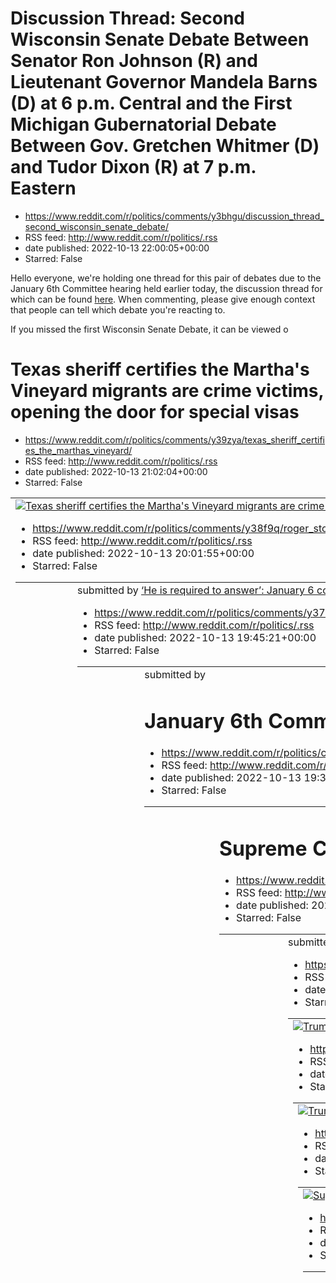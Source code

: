 # Discussion Thread: Second Wisconsin Senate Debate Between Senator Ron Johnson (R) and Lieutenant Governor Mandela Barns (D) at 6 p.m. Central and the First Michigan Gubernatorial Debate Between Gov. Gretchen Whitmer (D) and Tudor Dixon (R) at 7 p.m. Eastern
 - https://www.reddit.com/r/politics/comments/y3bhgu/discussion_thread_second_wisconsin_senate_debate/
 - RSS feed: http://www.reddit.com/r/politics/.rss
 - date published: 2022-10-13 22:00:05+00:00
 - Starred: False

<!-- SC_OFF --><div class="md"><p>Hello everyone, we're holding one thread for this pair of debates due to the January 6th Committee hearing held earlier today, the discussion thread for which can be found <a href="https://www.reddit.com/r/politics/comments/y309ns/discussion_thread_house_jan_6_public_hearings_day/">here</a>. When commenting, please give enough context that people can tell which debate you're reacting to. </p> <p>If you missed the first Wisconsin Senate Debate, it can be viewed o

# Texas sheriff certifies the Martha's Vineyard migrants are crime victims, opening the door for special visas
 - https://www.reddit.com/r/politics/comments/y39zya/texas_sheriff_certifies_the_marthas_vineyard/
 - RSS feed: http://www.reddit.com/r/politics/.rss
 - date published: 2022-10-13 21:02:04+00:00
 - Starred: False

<table> <tr><td> <a href="https://www.reddit.com/r/politics/comments/y39zya/texas_sheriff_certifies_the_marthas_vineyard/"> <img alt="Texas sheriff certifies the Martha's Vineyard migrants are crime victims, opening the door for special visas" src="https://external-preview.redd.it/8N3KyyX07h_kaTN4gHRb7eFzMTP3-0A5A0iuC5uj1jY.jpg?width=640&amp;crop=smart&amp;auto=webp&amp;s=cc0079c0f6bffdc8257d39b477fb3e5a102a3af8" title="Texas sheriff certifies the Martha's Vineyard migrants are crime victims, op

# Roger Stone: “Let’s get right to the violence.”
 - https://www.reddit.com/r/politics/comments/y38f9q/roger_stone_lets_get_right_to_the_violence/
 - RSS feed: http://www.reddit.com/r/politics/.rss
 - date published: 2022-10-13 20:01:55+00:00
 - Starred: False

<table> <tr><td> <a href="https://www.reddit.com/r/politics/comments/y38f9q/roger_stone_lets_get_right_to_the_violence/"> <img alt="Roger Stone: “Let’s get right to the violence.”" src="https://external-preview.redd.it/dkwSh_jWIjDIcKLfXg4JDiEgsbPrGSbOFfOgePBIqZM.jpg?width=640&amp;crop=smart&amp;auto=webp&amp;s=6e64f2632c4b1c6c2d7e01351e84e14e024a8082" title="Roger Stone: “Let’s get right to the violence.”" /> </a> </td><td> &#32; submitted by &#32; <a href="https://www.reddit.com/user/banned_bc_

# ‘He is required to answer’: January 6 committee subpoenas Donald Trump
 - https://www.reddit.com/r/politics/comments/y37z9f/he_is_required_to_answer_january_6_committee/
 - RSS feed: http://www.reddit.com/r/politics/.rss
 - date published: 2022-10-13 19:45:21+00:00
 - Starred: False

<table> <tr><td> <a href="https://www.reddit.com/r/politics/comments/y37z9f/he_is_required_to_answer_january_6_committee/"> <img alt="‘He is required to answer’: January 6 committee subpoenas Donald Trump" src="https://external-preview.redd.it/V6h-SyZBL0MT8H83PGpuWKn0qhTB-3de3a7Xoi7e7Fg.jpg?width=640&amp;crop=smart&amp;auto=webp&amp;s=ae4b7f7bcc89936450deddf8a71d5096dfe1a589" title="‘He is required to answer’: January 6 committee subpoenas Donald Trump" /> </a> </td><td> &#32; submitted by &#32;

# January 6th Committee unanimously votes to subpoena former President Donald Trump
 - https://www.reddit.com/r/politics/comments/y37sh4/january_6th_committee_unanimously_votes_to/
 - RSS feed: http://www.reddit.com/r/politics/.rss
 - date published: 2022-10-13 19:38:01+00:00
 - Starred: False

<table> <tr><td> <a href="https://www.reddit.com/r/politics/comments/y37sh4/january_6th_committee_unanimously_votes_to/"> <img alt="January 6th Committee unanimously votes to subpoena former President Donald Trump" src="https://external-preview.redd.it/zuR47uven_2Lao6VxYC2mqwS2AaUDGFcgNN9lFP8i7U.jpg?width=640&amp;crop=smart&amp;auto=webp&amp;s=f1516063685d4291b19e856fabf8860bf2ec0d10" title="January 6th Committee unanimously votes to subpoena former President Donald Trump" /> </a> </td><td> &#32

# Supreme Court Rejects Trump Request to Intervene in Documents Case
 - https://www.reddit.com/r/politics/comments/y37dhm/supreme_court_rejects_trump_request_to_intervene/
 - RSS feed: http://www.reddit.com/r/politics/.rss
 - date published: 2022-10-13 19:21:34+00:00
 - Starred: False

<table> <tr><td> <a href="https://www.reddit.com/r/politics/comments/y37dhm/supreme_court_rejects_trump_request_to_intervene/"> <img alt="Supreme Court Rejects Trump Request to Intervene in Documents Case" src="https://external-preview.redd.it/z9ySyLLqYPTYUnqom81oYH7_OusR9aiBJmP5Q1MHwPs.jpg?width=640&amp;crop=smart&amp;auto=webp&amp;s=44d114d4e10e62eb7e2540d8ee44337d3a961d40" title="Supreme Court Rejects Trump Request to Intervene in Documents Case" /> </a> </td><td> &#32; submitted by &#32; <a 

# Trump planned to prematurely declare victory as early as 4 months before Election Day 2020, Jan. 6 committee claims
 - https://www.reddit.com/r/politics/comments/y375qr/trump_planned_to_prematurely_declare_victory_as/
 - RSS feed: http://www.reddit.com/r/politics/.rss
 - date published: 2022-10-13 19:13:04+00:00
 - Starred: False

<table> <tr><td> <a href="https://www.reddit.com/r/politics/comments/y375qr/trump_planned_to_prematurely_declare_victory_as/"> <img alt="Trump planned to prematurely declare victory as early as 4 months before Election Day 2020, Jan. 6 committee claims" src="https://external-preview.redd.it/rs1IJxWS_OINxHLdki9uf95WJyQwHNdJ6tN-6-oFqmo.jpg?width=640&amp;crop=smart&amp;auto=webp&amp;s=44c214aebb6bcd78e68176d76fc12ed48d73d7dd" title="Trump planned to prematurely declare victory as early as 4 months 

# Trump was 'pissed' and 'livid' after the Supreme Court rejected 2020 election challenge, Secret Service email shows
 - https://www.reddit.com/r/politics/comments/y374w6/trump_was_pissed_and_livid_after_the_supreme/
 - RSS feed: http://www.reddit.com/r/politics/.rss
 - date published: 2022-10-13 19:12:06+00:00
 - Starred: False

<table> <tr><td> <a href="https://www.reddit.com/r/politics/comments/y374w6/trump_was_pissed_and_livid_after_the_supreme/"> <img alt="Trump was 'pissed' and 'livid' after the Supreme Court rejected 2020 election challenge, Secret Service email shows" src="https://external-preview.redd.it/dqbVsX-c__wPdF-V2CvpFAYjQ8ZhY5pvLjXw09kmUCQ.jpg?width=640&amp;crop=smart&amp;auto=webp&amp;s=e33aad987b4524a25f4bc6267b903f75c5126650" title="Trump was 'pissed' and 'livid' after the Supreme Court rejected 2020 

# Supreme Court rejects former President Donald Trump's request to intervene in Mar-a-Lago documents fight
 - https://www.reddit.com/r/politics/comments/y36wp2/supreme_court_rejects_former_president_donald/
 - RSS feed: http://www.reddit.com/r/politics/.rss
 - date published: 2022-10-13 19:03:02+00:00
 - Starred: False

<table> <tr><td> <a href="https://www.reddit.com/r/politics/comments/y36wp2/supreme_court_rejects_former_president_donald/"> <img alt="Supreme Court rejects former President Donald Trump's request to intervene in Mar-a-Lago documents fight" src="https://external-preview.redd.it/773iXZP9oxAI81nvbRtOHBS_8BxXqaiUTTmeJaGC7ck.jpg?width=640&amp;crop=smart&amp;auto=webp&amp;s=e4da3d644bb86b4e8b62dd834820729020333706" title="Supreme Court rejects former President Donald Trump's request to intervene in M

# Supreme Court denies Trump bid to void ruling in Mar-a-Lago raid documents case
 - https://www.reddit.com/r/politics/comments/y36uyj/supreme_court_denies_trump_bid_to_void_ruling_in/
 - RSS feed: http://www.reddit.com/r/politics/.rss
 - date published: 2022-10-13 19:01:08+00:00
 - Starred: False

<table> <tr><td> <a href="https://www.reddit.com/r/politics/comments/y36uyj/supreme_court_denies_trump_bid_to_void_ruling_in/"> <img alt="Supreme Court denies Trump bid to void ruling in Mar-a-Lago raid documents case" src="https://external-preview.redd.it/rsKY2-HonRSPO8H9VvfEYWbZ_YOqC5FH8clxWIQLcrw.jpg?width=640&amp;crop=smart&amp;auto=webp&amp;s=c22814da2717ae34a55fb7a90f24e580adf188b6" title="Supreme Court denies Trump bid to void ruling in Mar-a-Lago raid documents case" /> </a> </td><td> &#

# ‘F–k the Voting, Get Right to Violence,’ Roger Stone Crowed Before Election: Video
 - https://www.reddit.com/r/politics/comments/y36uoc/fk_the_voting_get_right_to_violence_roger_stone/
 - RSS feed: http://www.reddit.com/r/politics/.rss
 - date published: 2022-10-13 19:00:50+00:00
 - Starred: False

<table> <tr><td> <a href="https://www.reddit.com/r/politics/comments/y36uoc/fk_the_voting_get_right_to_violence_roger_stone/"> <img alt="‘F–k the Voting, Get Right to Violence,’ Roger Stone Crowed Before Election: Video" src="https://external-preview.redd.it/6Y4gaE14nV2gnVQzr_IwqaE6_1oW55erwSCoEQGib9Y.jpg?width=320&amp;crop=smart&amp;auto=webp&amp;s=34cbe7ef2830c87a62bdac6e516fe108785ea36a" title="‘F–k the Voting, Get Right to Violence,’ Roger Stone Crowed Before Election: Video" /> </a> </td><t

# Secret service messages show they knew crowd outside Jan. 6 rally was armed
 - https://www.reddit.com/r/politics/comments/y36jng/secret_service_messages_show_they_knew_crowd/
 - RSS feed: http://www.reddit.com/r/politics/.rss
 - date published: 2022-10-13 18:49:07+00:00
 - Starred: False

<table> <tr><td> <a href="https://www.reddit.com/r/politics/comments/y36jng/secret_service_messages_show_they_knew_crowd/"> <img alt="Secret service messages show they knew crowd outside Jan. 6 rally was armed" src="https://external-preview.redd.it/xairiC7WRA5g_7NP6LSF4DWPUrq0mSUqT5sirTsy_8E.jpg?width=640&amp;crop=smart&amp;auto=webp&amp;s=203e4ad1c5aa845e806b25e006c80050cd7eaf76" title="Secret service messages show they knew crowd outside Jan. 6 rally was armed" /> </a> </td><td> &#32; submitte

# Secret Service email warned that the Proud Boys planned to 'literally kill people' on January 6
 - https://www.reddit.com/r/politics/comments/y36fl3/secret_service_email_warned_that_the_proud_boys/
 - RSS feed: http://www.reddit.com/r/politics/.rss
 - date published: 2022-10-13 18:44:36+00:00
 - Starred: False

<table> <tr><td> <a href="https://www.reddit.com/r/politics/comments/y36fl3/secret_service_email_warned_that_the_proud_boys/"> <img alt="Secret Service email warned that the Proud Boys planned to 'literally kill people' on January 6" src="https://external-preview.redd.it/AJVnobfQeqIJFjox57cnV8EkVZ7mS3_HpF79jxl72AI.jpg?width=640&amp;crop=smart&amp;auto=webp&amp;s=566cedbcec8491a9b14612d3c74863a3d7b6cfda" title="Secret Service email warned that the Proud Boys planned to 'literally kill people' on 

# Cassidy Hutchinson: Trump told Meadows ‘this is embarrassing,’ I don’t want people to know that we lost
 - https://www.reddit.com/r/politics/comments/y36611/cassidy_hutchinson_trump_told_meadows_this_is/
 - RSS feed: http://www.reddit.com/r/politics/.rss
 - date published: 2022-10-13 18:34:17+00:00
 - Starred: False

<table> <tr><td> <a href="https://www.reddit.com/r/politics/comments/y36611/cassidy_hutchinson_trump_told_meadows_this_is/"> <img alt="Cassidy Hutchinson: Trump told Meadows ‘this is embarrassing,’ I don’t want people to know that we lost" src="https://external-preview.redd.it/5lUpzZlxtAWClapuk3NoFICoJnrZxazpIedjPqTAaxo.jpg?width=640&amp;crop=smart&amp;auto=webp&amp;s=a9ceac945a2c84b4f8bdcf8b72737bc6283bddcc" title="Cassidy Hutchinson: Trump told Meadows ‘this is embarrassing,’ I don’t want peop

# Jan. 6 committee plans to vote to subpoena Trump during hearing, NBC reports
 - https://www.reddit.com/r/politics/comments/y35l1q/jan_6_committee_plans_to_vote_to_subpoena_trump/
 - RSS feed: http://www.reddit.com/r/politics/.rss
 - date published: 2022-10-13 18:10:37+00:00
 - Starred: False

<table> <tr><td> <a href="https://www.reddit.com/r/politics/comments/y35l1q/jan_6_committee_plans_to_vote_to_subpoena_trump/"> <img alt="Jan. 6 committee plans to vote to subpoena Trump during hearing, NBC reports" src="https://external-preview.redd.it/rsKY2-HonRSPO8H9VvfEYWbZ_YOqC5FH8clxWIQLcrw.jpg?width=640&amp;crop=smart&amp;auto=webp&amp;s=c22814da2717ae34a55fb7a90f24e580adf188b6" title="Jan. 6 committee plans to vote to subpoena Trump during hearing, NBC reports" /> </a> </td><td> &#32; sub

# Trump Had ‘Premeditated’ Plan to Overturn Election Before He Even Lost, Jan. 6 Committee Says
 - https://www.reddit.com/r/politics/comments/y350ia/trump_had_premeditated_plan_to_overturn_election/
 - RSS feed: http://www.reddit.com/r/politics/.rss
 - date published: 2022-10-13 17:47:35+00:00
 - Starred: False

<table> <tr><td> <a href="https://www.reddit.com/r/politics/comments/y350ia/trump_had_premeditated_plan_to_overturn_election/"> <img alt="Trump Had ‘Premeditated’ Plan to Overturn Election Before He Even Lost, Jan. 6 Committee Says" src="https://external-preview.redd.it/P6TveN4DmIuZEEM6ZbckmcVuLsIo8-CLDUNnS803wF4.jpg?width=320&amp;crop=smart&amp;auto=webp&amp;s=2815c978f4b9f39941fef961fff0bc64a13b5690" title="Trump Had ‘Premeditated’ Plan to Overturn Election Before He Even Lost, Jan. 6 Committe

# Trump indictment odds skyrocket after bombshell Mar-a-Lago report, legal experts say
 - https://www.reddit.com/r/politics/comments/y350ei/trump_indictment_odds_skyrocket_after_bombshell/
 - RSS feed: http://www.reddit.com/r/politics/.rss
 - date published: 2022-10-13 17:47:27+00:00
 - Starred: False

<table> <tr><td> <a href="https://www.reddit.com/r/politics/comments/y350ei/trump_indictment_odds_skyrocket_after_bombshell/"> <img alt="Trump indictment odds skyrocket after bombshell Mar-a-Lago report, legal experts say" src="https://external-preview.redd.it/JociHtkJ26PbHn0EzAAJiZL4VfbWCP95ieeFeZkkVoI.jpg?width=640&amp;crop=smart&amp;auto=webp&amp;s=1b45e091d725544dacb5890d0d59ca404a3e3551" title="Trump indictment odds skyrocket after bombshell Mar-a-Lago report, legal experts say" /> </a> </t

# Two former Trump administration officials seen at federal courthouse where Jan. 6 grand jury meets
 - https://www.reddit.com/r/politics/comments/y33m5a/two_former_trump_administration_officials_seen_at/
 - RSS feed: http://www.reddit.com/r/politics/.rss
 - date published: 2022-10-13 16:50:54+00:00
 - Starred: False

<table> <tr><td> <a href="https://www.reddit.com/r/politics/comments/y33m5a/two_former_trump_administration_officials_seen_at/"> <img alt="Two former Trump administration officials seen at federal courthouse where Jan. 6 grand jury meets" src="https://external-preview.redd.it/B-RnT2fqIyHiHzZtYiuhAOcpbNuCDMGAQhep-ebSR9k.jpg?width=640&amp;crop=smart&amp;auto=webp&amp;s=fbdffdfc43961778a08a633ef525b5762c458860" title="Two former Trump administration officials seen at federal courthouse where Jan. 6

# Marjorie Taylor Greene defends the right to mock dead kids while her intern calls for blasphemy ban
 - https://www.reddit.com/r/politics/comments/y33lcj/marjorie_taylor_greene_defends_the_right_to_mock/
 - RSS feed: http://www.reddit.com/r/politics/.rss
 - date published: 2022-10-13 16:50:05+00:00
 - Starred: False

<table> <tr><td> <a href="https://www.reddit.com/r/politics/comments/y33lcj/marjorie_taylor_greene_defends_the_right_to_mock/"> <img alt="Marjorie Taylor Greene defends the right to mock dead kids while her intern calls for blasphemy ban" src="https://external-preview.redd.it/yyIgICqyxM2LQy96CMLN_SkCNk-P9nrXALzLVuBan7M.jpg?width=640&amp;crop=smart&amp;auto=webp&amp;s=928cd19da7dd8ebf110a7e979daf335b91149062" title="Marjorie Taylor Greene defends the right to mock dead kids while her intern calls

# Desantis under investigation for misuse of covid 19 funds
 - https://www.reddit.com/r/politics/comments/y31yqy/desantis_under_investigation_for_misuse_of_covid/
 - RSS feed: http://www.reddit.com/r/politics/.rss
 - date published: 2022-10-13 15:43:05+00:00
 - Starred: False

<table> <tr><td> <a href="https://www.reddit.com/r/politics/comments/y31yqy/desantis_under_investigation_for_misuse_of_covid/"> <img alt="Desantis under investigation for misuse of covid 19 funds" src="https://external-preview.redd.it/W_yG4jX9oUcyDUEw9Fj3tt3pN9TsRYqu-1xXBjgBE5M.jpg?width=640&amp;crop=smart&amp;auto=webp&amp;s=3f201fc1895ea2e753b58a8c730347e052589a5e" title="Desantis under investigation for misuse of covid 19 funds" /> </a> </td><td> &#32; submitted by &#32; <a href="https://www.

# Republican Says Lobster Regulators ‘Want to Rape You and Your Family’
 - https://www.reddit.com/r/politics/comments/y31ko7/republican_says_lobster_regulators_want_to_rape/
 - RSS feed: http://www.reddit.com/r/politics/.rss
 - date published: 2022-10-13 15:26:54+00:00
 - Starred: False

<table> <tr><td> <a href="https://www.reddit.com/r/politics/comments/y31ko7/republican_says_lobster_regulators_want_to_rape/"> <img alt="Republican Says Lobster Regulators ‘Want to Rape You and Your Family’" src="https://external-preview.redd.it/U4gm9DxLEEiHJSCZkRfrRe2-cOTOPSeDVPnQt380ueM.jpg?width=640&amp;crop=smart&amp;auto=webp&amp;s=df23fc4d4fc00227d89aca80fbbfe5c943283db3" title="Republican Says Lobster Regulators ‘Want to Rape You and Your Family’" /> </a> </td><td> &#32; submitted by &#32

# Trump’s fast-growing obstruction of justice problem
 - https://www.reddit.com/r/politics/comments/y3176j/trumps_fastgrowing_obstruction_of_justice_problem/
 - RSS feed: http://www.reddit.com/r/politics/.rss
 - date published: 2022-10-13 15:11:23+00:00
 - Starred: False

<table> <tr><td> <a href="https://www.reddit.com/r/politics/comments/y3176j/trumps_fastgrowing_obstruction_of_justice_problem/"> <img alt="Trump’s fast-growing obstruction of justice problem" src="https://external-preview.redd.it/TzNyljNmYU_Zaw1O4X1WJRT-9i8jwHrmyvo8R1TIAFM.jpg?width=640&amp;crop=smart&amp;auto=webp&amp;s=ea4958f01882f598b49c8cc1fc1434705d7b9b7d" title="Trump’s fast-growing obstruction of justice problem" /> </a> </td><td> &#32; submitted by &#32; <a href="https://www.reddit.com/

# Donald Trump's deposition is the October surprise no one was expecting
 - https://www.reddit.com/r/politics/comments/y31404/donald_trumps_deposition_is_the_october_surprise/
 - RSS feed: http://www.reddit.com/r/politics/.rss
 - date published: 2022-10-13 15:07:44+00:00
 - Starred: False

<table> <tr><td> <a href="https://www.reddit.com/r/politics/comments/y31404/donald_trumps_deposition_is_the_october_surprise/"> <img alt="Donald Trump's deposition is the October surprise no one was expecting" src="https://external-preview.redd.it/qypN7CK8PBKGokXJHk6pD6xFsJJHO0YJgfrAmhqBFL8.jpg?width=640&amp;crop=smart&amp;auto=webp&amp;s=fe983f8538d2c9c8e1ae986f3d4e09030d96595f" title="Donald Trump's deposition is the October surprise no one was expecting" /> </a> </td><td> &#32; submitted by &

# Discussion Thread: House Jan 6 Public Hearings, Day 9 - 10/13/2022 at 1 pm ET
 - https://www.reddit.com/r/politics/comments/y309ns/discussion_thread_house_jan_6_public_hearings_day/
 - RSS feed: http://www.reddit.com/r/politics/.rss
 - date published: 2022-10-13 14:32:27+00:00
 - Starred: False

<!-- SC_OFF --><div class="md"><p>The ninth and likely final House Jan. 6 public hearing begins today at <strong>1pm ET</strong>. This was originally scheduled for September 28, but delayed due to Hurricane Ian.</p> <p>Committee members are expected to recap their findings, and delve into Trump's &quot;state of mind&quot; as well as the critical role he played in inciting the insurrection. Members have promised to present &quot;surprising&quot; new details as well as &quot;a great deal of new do

# Hurricane Ian Proved Why Ron DeSantis’s Version of Climate Resilience Is a Disaster
 - https://www.reddit.com/r/politics/comments/y2zdvt/hurricane_ian_proved_why_ron_desantiss_version_of/
 - RSS feed: http://www.reddit.com/r/politics/.rss
 - date published: 2022-10-13 13:55:27+00:00
 - Starred: False

<table> <tr><td> <a href="https://www.reddit.com/r/politics/comments/y2zdvt/hurricane_ian_proved_why_ron_desantiss_version_of/"> <img alt="Hurricane Ian Proved Why Ron DeSantis’s Version of Climate Resilience Is a Disaster" src="https://external-preview.redd.it/2vptatA-6FUxGgKIqjh35i2Q-o9s1XYtZ5aqWGMj290.jpg?width=640&amp;crop=smart&amp;auto=webp&amp;s=216d441043517ea2c26adb1f8bb60c0316a46f65" title="Hurricane Ian Proved Why Ron DeSantis’s Version of Climate Resilience Is a Disaster" /> </a> </t

# Nevada GOP Candidate Vows to “Fix” Elections to Reinstate Trump as President
 - https://www.reddit.com/r/politics/comments/y2z1em/nevada_gop_candidate_vows_to_fix_elections_to/
 - RSS feed: http://www.reddit.com/r/politics/.rss
 - date published: 2022-10-13 13:40:15+00:00
 - Starred: False

<table> <tr><td> <a href="https://www.reddit.com/r/politics/comments/y2z1em/nevada_gop_candidate_vows_to_fix_elections_to/"> <img alt="Nevada GOP Candidate Vows to “Fix” Elections to Reinstate Trump as President" src="https://external-preview.redd.it/h0iGSNWMxInCl7ETxsOKMsCkk_6bgUJWm7aSV-6dwSk.jpg?width=640&amp;crop=smart&amp;auto=webp&amp;s=566e1fd7eea17f40c2b6bfb043d84fe7db200244" title="Nevada GOP Candidate Vows to “Fix” Elections to Reinstate Trump as President" /> </a> </td><td> &#32; submi

# The Jan. 6 Committee Returns With One Viewer in Mind: Merrick Garland
 - https://www.reddit.com/r/politics/comments/y2yzeo/the_jan_6_committee_returns_with_one_viewer_in/
 - RSS feed: http://www.reddit.com/r/politics/.rss
 - date published: 2022-10-13 13:37:43+00:00
 - Starred: False

<table> <tr><td> <a href="https://www.reddit.com/r/politics/comments/y2yzeo/the_jan_6_committee_returns_with_one_viewer_in/"> <img alt="The Jan. 6 Committee Returns With One Viewer in Mind: Merrick Garland" src="https://external-preview.redd.it/GJ9b4g71GUgxnuhKCL_Qo4HvkLneZMCdGPNp9wK1EwU.jpg?width=640&amp;crop=smart&amp;auto=webp&amp;s=4f803346ba802b56e5d893da25de3f987855ac08" title="The Jan. 6 Committee Returns With One Viewer in Mind: Merrick Garland" /> </a> </td><td> &#32; submitted by &#32;

# Secretaries of State must prevent Jan. 6 insurrectionists from running for office
 - https://www.reddit.com/r/politics/comments/y2yme8/secretaries_of_state_must_prevent_jan_6/
 - RSS feed: http://www.reddit.com/r/politics/.rss
 - date published: 2022-10-13 13:21:44+00:00
 - Starred: False

<table> <tr><td> <a href="https://www.reddit.com/r/politics/comments/y2yme8/secretaries_of_state_must_prevent_jan_6/"> <img alt="Secretaries of State must prevent Jan. 6 insurrectionists from running for office" src="https://external-preview.redd.it/O5-r00gmQ4ohRvuFRM6GtRRTx8YX4jvw-EVpeSf2Aow.jpg?width=640&amp;crop=smart&amp;auto=webp&amp;s=44179a8c206139f0aff03c0ca38fed3c43883155" title="Secretaries of State must prevent Jan. 6 insurrectionists from running for office" /> </a> </td><td> &#32; s

# Oath Keeper testifies about massive gun pile stashed in hotel on the eve of Jan. 6
 - https://www.reddit.com/r/politics/comments/y2yd7k/oath_keeper_testifies_about_massive_gun_pile/
 - RSS feed: http://www.reddit.com/r/politics/.rss
 - date published: 2022-10-13 13:10:23+00:00
 - Starred: False

<table> <tr><td> <a href="https://www.reddit.com/r/politics/comments/y2yd7k/oath_keeper_testifies_about_massive_gun_pile/"> <img alt="Oath Keeper testifies about massive gun pile stashed in hotel on the eve of Jan. 6" src="https://external-preview.redd.it/JEZcGih_slvzJ_h3wma5Qmx7LZ1G2-qzx4j5c56yCJ0.jpg?width=640&amp;crop=smart&amp;auto=webp&amp;s=e84b3caa9ee3633aaecf8ddf6765c07b3f4b0371" title="Oath Keeper testifies about massive gun pile stashed in hotel on the eve of Jan. 6" /> </a> </td><td> 

# What time is the Jan 6 hearing today and how can you watch? ‘There’s some new material that, you know, I found as we got into it, pretty surprising,’ panel member says
 - https://www.reddit.com/r/politics/comments/y2ybj7/what_time_is_the_jan_6_hearing_today_and_how_can/
 - RSS feed: http://www.reddit.com/r/politics/.rss
 - date published: 2022-10-13 13:08:21+00:00
 - Starred: False

<table> <tr><td> <a href="https://www.reddit.com/r/politics/comments/y2ybj7/what_time_is_the_jan_6_hearing_today_and_how_can/"> <img alt="What time is the Jan 6 hearing today and how can you watch? ‘There’s some new material that, you know, I found as we got into it, pretty surprising,’ panel member says" src="https://external-preview.redd.it/P3T18PWW4pPd6-YAlpibJbmPxwpEhyQxWWxXHg8bz4E.jpg?width=640&amp;crop=smart&amp;auto=webp&amp;s=9c7f142f057fd17ad2a5ce45d5e5928c5ab6f3f2" title="What time is 

# Inflation eased to 8.2% but remained high in September, CPI report shows
 - https://www.reddit.com/r/politics/comments/y2y2az/inflation_eased_to_82_but_remained_high_in/
 - RSS feed: http://www.reddit.com/r/politics/.rss
 - date published: 2022-10-13 12:56:56+00:00
 - Starred: False

<table> <tr><td> <a href="https://www.reddit.com/r/politics/comments/y2y2az/inflation_eased_to_82_but_remained_high_in/"> <img alt="Inflation eased to 8.2% but remained high in September, CPI report shows" src="https://external-preview.redd.it/94mFIC1D6IkG_cQmzdO-BgsL3tihp8KRwo-KpOGoGxk.jpg?width=640&amp;crop=smart&amp;auto=webp&amp;s=dd3b0e417393bd4c9d025f6aaa377c3bda0cbb86" title="Inflation eased to 8.2% but remained high in September, CPI report shows" /> </a> </td><td> &#32; submitted by &#3

# Trump’s Obstruction of Justice, From Mueller to Now
 - https://www.reddit.com/r/politics/comments/y2x4om/trumps_obstruction_of_justice_from_mueller_to_now/
 - RSS feed: http://www.reddit.com/r/politics/.rss
 - date published: 2022-10-13 12:12:46+00:00
 - Starred: False

<table> <tr><td> <a href="https://www.reddit.com/r/politics/comments/y2x4om/trumps_obstruction_of_justice_from_mueller_to_now/"> <img alt="Trump’s Obstruction of Justice, From Mueller to Now" src="https://external-preview.redd.it/AHtBAPM4VWo8VbMaIO5-WM8iUqnsya_PugNpG_XzZh4.jpg?width=640&amp;crop=smart&amp;auto=webp&amp;s=aeced18affb3468d10efd64b0f64332cbe0f02d2" title="Trump’s Obstruction of Justice, From Mueller to Now" /> </a> </td><td> &#32; submitted by &#32; <a href="https://www.reddit.com/

# NBC reporter’s comment about Fetterman draws criticism
 - https://www.reddit.com/r/politics/comments/y2worr/nbc_reporters_comment_about_fetterman_draws/
 - RSS feed: http://www.reddit.com/r/politics/.rss
 - date published: 2022-10-13 11:50:59+00:00
 - Starred: False

<table> <tr><td> <a href="https://www.reddit.com/r/politics/comments/y2worr/nbc_reporters_comment_about_fetterman_draws/"> <img alt="NBC reporter’s comment about Fetterman draws criticism" src="https://external-preview.redd.it/-nWaU18XLHYckzNj88_svQprCWnjGTp2uCMb8CbSrHk.jpg?width=640&amp;crop=smart&amp;auto=webp&amp;s=ab210ce50f3047b17f80b5209960ef91117bf02d" title="NBC reporter’s comment about Fetterman draws criticism" /> </a> </td><td> &#32; submitted by &#32; <a href="https://www.reddit.com/

# 'Stop the steal' supporters train thousands of U.S. poll observers
 - https://www.reddit.com/r/politics/comments/y2w4wy/stop_the_steal_supporters_train_thousands_of_us/
 - RSS feed: http://www.reddit.com/r/politics/.rss
 - date published: 2022-10-13 11:22:09+00:00
 - Starred: False

<table> <tr><td> <a href="https://www.reddit.com/r/politics/comments/y2w4wy/stop_the_steal_supporters_train_thousands_of_us/"> <img alt="'Stop the steal' supporters train thousands of U.S. poll observers" src="https://external-preview.redd.it/lnOlGJYNBKFn6DFf_LGbs0AiBb2SONYkxgRjIqAWU-o.jpg?width=640&amp;crop=smart&amp;auto=webp&amp;s=db446405d7ec6b79291d52b90d6d9b45a91f5386" title="'Stop the steal' supporters train thousands of U.S. poll observers" /> </a> </td><td> &#32; submitted by &#32; <a h

# Michigan absentee ballots data shows heavy interest in Democratic counties
 - https://www.reddit.com/r/politics/comments/y2vwnu/michigan_absentee_ballots_data_shows_heavy/
 - RSS feed: http://www.reddit.com/r/politics/.rss
 - date published: 2022-10-13 11:09:42+00:00
 - Starred: False

<table> <tr><td> <a href="https://www.reddit.com/r/politics/comments/y2vwnu/michigan_absentee_ballots_data_shows_heavy/"> <img alt="Michigan absentee ballots data shows heavy interest in Democratic counties" src="https://external-preview.redd.it/sUdJ96Rvj9OzqjRTjIgY1A-3U3vKYXXaCPWkysA0g-8.jpg?width=320&amp;crop=smart&amp;auto=webp&amp;s=ba5fafceeff9e5448b353b9466cb8bba881fc0b8" title="Michigan absentee ballots data shows heavy interest in Democratic counties" /> </a> </td><td> &#32; submitted by

# Majority Of Americans Say Misinformation Spurs Extremism, Hate: New Poll
 - https://www.reddit.com/r/politics/comments/y2vuw7/majority_of_americans_say_misinformation_spurs/
 - RSS feed: http://www.reddit.com/r/politics/.rss
 - date published: 2022-10-13 11:06:53+00:00
 - Starred: False

<table> <tr><td> <a href="https://www.reddit.com/r/politics/comments/y2vuw7/majority_of_americans_say_misinformation_spurs/"> <img alt="Majority Of Americans Say Misinformation Spurs Extremism, Hate: New Poll" src="https://external-preview.redd.it/ZaZkD3EI5_buoNH4hqMuvzlz3pSdV67CJvYxs7GTnOE.jpg?width=640&amp;crop=smart&amp;auto=webp&amp;s=0e9acbcdee911d5257ed240419703fb34ed12a6a" title="Majority Of Americans Say Misinformation Spurs Extremism, Hate: New Poll" /> </a> </td><td> &#32; submitted by

# ‘Clear and present danger’: Jan. 6 committee to describe lingering Trump threat
 - https://www.reddit.com/r/politics/comments/y2vltf/clear_and_present_danger_jan_6_committee_to/
 - RSS feed: http://www.reddit.com/r/politics/.rss
 - date published: 2022-10-13 10:52:53+00:00
 - Starred: False

<table> <tr><td> <a href="https://www.reddit.com/r/politics/comments/y2vltf/clear_and_present_danger_jan_6_committee_to/"> <img alt="‘Clear and present danger’: Jan. 6 committee to describe lingering Trump threat" src="https://external-preview.redd.it/EyBPQgLvXnr4m3AQtOvqU7BpUAURQ4l31EGRU9dwkOM.jpg?width=640&amp;crop=smart&amp;auto=webp&amp;s=9638e153adcaad6a33814862e959666d443e6075" title="‘Clear and present danger’: Jan. 6 committee to describe lingering Trump threat" /> </a> </td><td> &#32; s

# Funding Social Security Is a Lot Cheaper Than Coddling Rich Retirees
 - https://www.reddit.com/r/politics/comments/y2vdhx/funding_social_security_is_a_lot_cheaper_than/
 - RSS feed: http://www.reddit.com/r/politics/.rss
 - date published: 2022-10-13 10:39:02+00:00
 - Starred: False

<table> <tr><td> <a href="https://www.reddit.com/r/politics/comments/y2vdhx/funding_social_security_is_a_lot_cheaper_than/"> <img alt="Funding Social Security Is a Lot Cheaper Than Coddling Rich Retirees" src="https://external-preview.redd.it/v3YnpSLmnKVIo11mJyZgN4i0Qep15mjq4Y_K25OqwOk.jpg?width=640&amp;crop=smart&amp;auto=webp&amp;s=6ec8637cb56cfdce85e5f79c49afea2454ceef47" title="Funding Social Security Is a Lot Cheaper Than Coddling Rich Retirees" /> </a> </td><td> &#32; submitted by &#32; <a

# The Treasury Department’s internal watchdog is looking into how DeSantis paid for migrant flights to Martha’s Vineyard
 - https://www.reddit.com/r/politics/comments/y2vba4/the_treasury_departments_internal_watchdog_is/
 - RSS feed: http://www.reddit.com/r/politics/.rss
 - date published: 2022-10-13 10:35:03+00:00
 - Starred: False

<table> <tr><td> <a href="https://www.reddit.com/r/politics/comments/y2vba4/the_treasury_departments_internal_watchdog_is/"> <img alt="The Treasury Department’s internal watchdog is looking into how DeSantis paid for migrant flights to Martha’s Vineyard" src="https://external-preview.redd.it/xG8UfQZRQX_g44cOAmVYfOKUNjieO5BqZ4rDzGGUevw.jpg?width=640&amp;crop=smart&amp;auto=webp&amp;s=a5e4816a4f22d5cdd4b1fc4ed5c3af30ec214025" title="The Treasury Department’s internal watchdog is looking into how D

# Judge clears way for Trump to be deposed in defamation case
 - https://www.reddit.com/r/politics/comments/y2ujos/judge_clears_way_for_trump_to_be_deposed_in/
 - RSS feed: http://www.reddit.com/r/politics/.rss
 - date published: 2022-10-13 09:49:28+00:00
 - Starred: False

<table> <tr><td> <a href="https://www.reddit.com/r/politics/comments/y2ujos/judge_clears_way_for_trump_to_be_deposed_in/"> <img alt="Judge clears way for Trump to be deposed in defamation case" src="https://external-preview.redd.it/8T0istNttNJVFIqN2FKRzMHMVS9E_cKyJyH855MTQzs.jpg?width=640&amp;crop=smart&amp;auto=webp&amp;s=34ac4e253465766372d1a096c71b3ed38a0fcfe1" title="Judge clears way for Trump to be deposed in defamation case" /> </a> </td><td> &#32; submitted by &#32; <a href="https://www.r

# Herschel Walker’s Mom Rebuts His Claim His Grandma Was ‘Full-Blood Cherokee’
 - https://www.reddit.com/r/politics/comments/y2odmc/herschel_walkers_mom_rebuts_his_claim_his_grandma/
 - RSS feed: http://www.reddit.com/r/politics/.rss
 - date published: 2022-10-13 03:40:26+00:00
 - Starred: False

<table> <tr><td> <a href="https://www.reddit.com/r/politics/comments/y2odmc/herschel_walkers_mom_rebuts_his_claim_his_grandma/"> <img alt="Herschel Walker’s Mom Rebuts His Claim His Grandma Was ‘Full-Blood Cherokee’" src="https://external-preview.redd.it/yK42IlN9s9j7vh5ccfcsItSlMsn5qFFOBAkN-gYrQCw.jpg?width=640&amp;crop=smart&amp;auto=webp&amp;s=bdf60effdc343bec38a195d9d7598c619cb292e2" title="Herschel Walker’s Mom Rebuts His Claim His Grandma Was ‘Full-Blood Cherokee’" /> </a> </td><td> &#32; s

# Trump Aide Was Seen on Security Footage Moving Boxes at Mar-a-Lago
 - https://www.reddit.com/r/politics/comments/y2o7wf/trump_aide_was_seen_on_security_footage_moving/
 - RSS feed: http://www.reddit.com/r/politics/.rss
 - date published: 2022-10-13 03:32:09+00:00
 - Starred: False

<table> <tr><td> <a href="https://www.reddit.com/r/politics/comments/y2o7wf/trump_aide_was_seen_on_security_footage_moving/"> <img alt="Trump Aide Was Seen on Security Footage Moving Boxes at Mar-a-Lago" src="https://external-preview.redd.it/qrRlaxqMFSgo_GssFyQ-zOzxIXYZXVxoElnAvXwJZhU.jpg?width=640&amp;crop=smart&amp;auto=webp&amp;s=13b8958f29ff15789ed56943b86140d14fa77817" title="Trump Aide Was Seen on Security Footage Moving Boxes at Mar-a-Lago" /> </a> </td><td> &#32; submitted by &#32; <a hr

# Stacey Abrams encourages GA voters to vote early to neutralize Kemp’s voter suppression policies
 - https://www.reddit.com/r/politics/comments/y2mlkp/stacey_abrams_encourages_ga_voters_to_vote_early/
 - RSS feed: http://www.reddit.com/r/politics/.rss
 - date published: 2022-10-13 02:12:37+00:00
 - Starred: False

<table> <tr><td> <a href="https://www.reddit.com/r/politics/comments/y2mlkp/stacey_abrams_encourages_ga_voters_to_vote_early/"> <img alt="Stacey Abrams encourages GA voters to vote early to neutralize Kemp’s voter suppression policies" src="https://external-preview.redd.it/yZJcdWGYmZLsrl4NwX39HcfpPy5AlS2TZf0hwhJsMpo.jpg?width=640&amp;crop=smart&amp;auto=webp&amp;s=dfe28e1c91eb943aa91e677ad3b30eb83e63c68b" title="Stacey Abrams encourages GA voters to vote early to neutralize Kemp’s voter suppress

# U.S. Supreme Court's Kavanaugh says overtime pay rules may be invalid
 - https://www.reddit.com/r/politics/comments/y2me4j/us_supreme_courts_kavanaugh_says_overtime_pay/
 - RSS feed: http://www.reddit.com/r/politics/.rss
 - date published: 2022-10-13 02:02:41+00:00
 - Starred: False

<table> <tr><td> <a href="https://www.reddit.com/r/politics/comments/y2me4j/us_supreme_courts_kavanaugh_says_overtime_pay/"> <img alt="U.S. Supreme Court's Kavanaugh says overtime pay rules may be invalid" src="https://external-preview.redd.it/et_vJ2tzLFfu2oBf0zk759ZPsP_hUbInJeG56aRxOfk.jpg?width=640&amp;crop=smart&amp;auto=webp&amp;s=2ad13d59e72f3b5bd535c6b6b64706a047afeb48" title="U.S. Supreme Court's Kavanaugh says overtime pay rules may be invalid" /> </a> </td><td> &#32; submitted by &#32; 

# Losing the Culture Wars, Republicans Are Desperate
 - https://www.reddit.com/r/politics/comments/y2l6vr/losing_the_culture_wars_republicans_are_desperate/
 - RSS feed: http://www.reddit.com/r/politics/.rss
 - date published: 2022-10-13 01:06:25+00:00
 - Starred: False

<table> <tr><td> <a href="https://www.reddit.com/r/politics/comments/y2l6vr/losing_the_culture_wars_republicans_are_desperate/"> <img alt="Losing the Culture Wars, Republicans Are Desperate" src="https://external-preview.redd.it/5Lvu0MDafYcMi342LXUNH2slztj57q9BE51nQaGmoqo.jpg?width=640&amp;crop=smart&amp;auto=webp&amp;s=5fc214ce02f53b1a4d4a4104e4a84e48e972776e" title="Losing the Culture Wars, Republicans Are Desperate" /> </a> </td><td> &#32; submitted by &#32; <a href="https://www.reddit.com/us

# Trump Threatened to Out Confidential Sources from Russia Investigation
 - https://www.reddit.com/r/politics/comments/y2l1xc/trump_threatened_to_out_confidential_sources_from/
 - RSS feed: http://www.reddit.com/r/politics/.rss
 - date published: 2022-10-13 01:00:12+00:00
 - Starred: False

<table> <tr><td> <a href="https://www.reddit.com/r/politics/comments/y2l1xc/trump_threatened_to_out_confidential_sources_from/"> <img alt="Trump Threatened to Out Confidential Sources from Russia Investigation" src="https://external-preview.redd.it/ubLw9FF9geDBABlE7WNiju8ZxEJedWWciE3xlZqUrUk.jpg?width=320&amp;crop=smart&amp;auto=webp&amp;s=d8e75a86b36678ab9242c98cc088b28e9fdb4f02" title="Trump Threatened to Out Confidential Sources from Russia Investigation" /> </a> </td><td> &#32; submitted by 

# DOJ says just over 21,000 pages were seized in Mar-a-Lago search, 10 times less than Trump claimed
 - https://www.reddit.com/r/politics/comments/y2kt7l/doj_says_just_over_21000_pages_were_seized_in/
 - RSS feed: http://www.reddit.com/r/politics/.rss
 - date published: 2022-10-13 00:49:12+00:00
 - Starred: False

<table> <tr><td> <a href="https://www.reddit.com/r/politics/comments/y2kt7l/doj_says_just_over_21000_pages_were_seized_in/"> <img alt="DOJ says just over 21,000 pages were seized in Mar-a-Lago search, 10 times less than Trump claimed" src="https://external-preview.redd.it/XSsFUOf4LoeT6Lo5yj5DYvGJe6ZtcqAP2KWTxx9PZlg.jpg?width=640&amp;crop=smart&amp;auto=webp&amp;s=486675ac3966e5c94ae9581f8c4a7961de899135" title="DOJ says just over 21,000 pages were seized in Mar-a-Lago search, 10 times less than 

# Biden says he's 'proud' of his son for overcoming drug addiction
 - https://www.reddit.com/r/politics/comments/y2kkwp/biden_says_hes_proud_of_his_son_for_overcoming/
 - RSS feed: http://www.reddit.com/r/politics/.rss
 - date published: 2022-10-13 00:38:46+00:00
 - Starred: False

<table> <tr><td> <a href="https://www.reddit.com/r/politics/comments/y2kkwp/biden_says_hes_proud_of_his_son_for_overcoming/"> <img alt="Biden says he's 'proud' of his son for overcoming drug addiction" src="https://external-preview.redd.it/S9HuFqkYjLYYBbm0c3vLk3T8rt6cOIpl1lGjGaC_X5c.jpg?width=640&amp;crop=smart&amp;auto=webp&amp;s=25bf93c935f28e69d4769a00707fef81fcb7cb5d" title="Biden says he's 'proud' of his son for overcoming drug addiction" /> </a> </td><td> &#32; submitted by &#32; <a href="

# Alex Jones Must Pay $965 Million for His Sandy Hook Lies
 - https://www.reddit.com/r/politics/comments/y2kjym/alex_jones_must_pay_965_million_for_his_sandy/
 - RSS feed: http://www.reddit.com/r/politics/.rss
 - date published: 2022-10-13 00:37:35+00:00
 - Starred: False

<table> <tr><td> <a href="https://www.reddit.com/r/politics/comments/y2kjym/alex_jones_must_pay_965_million_for_his_sandy/"> <img alt="Alex Jones Must Pay $965 Million for His Sandy Hook Lies" src="https://external-preview.redd.it/z4qr6jkMAt4ZkzUV8LvneTfw6N4eQyax1DkSi1P3V9U.jpg?width=640&amp;crop=smart&amp;auto=webp&amp;s=e2638ed9d4990d3951799f4f722c8ff389095701" title="Alex Jones Must Pay $965 Million for His Sandy Hook Lies" /> </a> </td><td> &#32; submitted by &#32; <a href="https://www.reddi

# Former Trump employee tells FBI Trump ordered Mar-a-Lago boxes to be moved -report
 - https://www.reddit.com/r/politics/comments/y2k5v3/former_trump_employee_tells_fbi_trump_ordered/
 - RSS feed: http://www.reddit.com/r/politics/.rss
 - date published: 2022-10-13 00:19:57+00:00
 - Starred: False

<table> <tr><td> <a href="https://www.reddit.com/r/politics/comments/y2k5v3/former_trump_employee_tells_fbi_trump_ordered/"> <img alt="Former Trump employee tells FBI Trump ordered Mar-a-Lago boxes to be moved -report" src="https://external-preview.redd.it/9bwBvxrJWNoKv56g1LzHy44_ElCHqzEcdIpEHKrMQXM.jpg?width=640&amp;crop=smart&amp;auto=webp&amp;s=d9863d5aecb70a9ce91ca7b6850cc855ea67621a" title="Former Trump employee tells FBI Trump ordered Mar-a-Lago boxes to be moved -report" /> </a> </td><td>

# Report: Trump Ordered Docs Moved After Subpoena: Prosecutors have a key witness who worked at Mar-a-Lago, report says.
 - https://www.reddit.com/r/politics/comments/y2k5pf/report_trump_ordered_docs_moved_after_subpoena/
 - RSS feed: http://www.reddit.com/r/politics/.rss
 - date published: 2022-10-13 00:19:44+00:00
 - Starred: False

<table> <tr><td> <a href="https://www.reddit.com/r/politics/comments/y2k5pf/report_trump_ordered_docs_moved_after_subpoena/"> <img alt="Report: Trump Ordered Docs Moved After Subpoena: Prosecutors have a key witness who worked at Mar-a-Lago, report says." src="https://external-preview.redd.it/39HoouGrxKQOKJyRPKb0Gy6XVuI4G3JQoLRQxD6YsXA.jpg?width=640&amp;crop=smart&amp;auto=webp&amp;s=b4f13226cc47142474a4f2433042b9a56fc980e3" title="Report: Trump Ordered Docs Moved After Subpoena: Prosecutors hav
